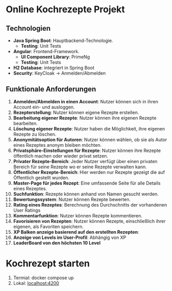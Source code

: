 # Online Kochrezepte Projekt

## Technologien

- **Java Spring Boot**: Hauptbackend-Technologie.
  - **Testing**: Unit Tests
- **Angular**: Frontend-Framework.
  - **UI Component Library**: PrimeNg
  - **Testing**: Unit Tests
- **H2 Database**: integriert in Spring Boot
- **Security**: KeyCloak -> Anmelden/Abmelden


## Funktionale Anforderungen

1. **Anmelden/Abmelden in einen Account**: Nutzer können sich in ihren Account ein- und ausloggen.
2. **Rezepterstellung**: Nutzer können eigene Rezepte erstellen.
3. **Bearbeitung eigener Rezepte**: Nutzer können ihre eigenen Rezepte bearbeiten.
4. **Löschung eigener Rezepte**: Nutzer haben die Möglichkeit, ihre eigenen Rezepte zu löschen.
5. **Anonymitätsoption für Autoren**: Nutzer können wählen, ob sie als Autor eines Rezeptes anonym bleiben möchten.
6. **Privatsphäre-Einstellungen für Rezepte**: Nutzer können ihre Rezepte öffentlich machen oder wieder privat setzen.
7. **Privater Rezepte-Bereich**: Jeder Nutzer verfügt über einen privaten Bereich für seine Rezepte wo er seine Rezepte verwalten kann.
8. **Öffentlicher Rezepte-Bereich**: Hier werden nur Rezepte gezeigt die auf Öffentlich gestellt wurden.
9. **Master-Page für jedes Rezept**: Eine umfassende Seite für alle Details eines Rezeptes.
10. **Suchfunktion**: Rezepte können anhand von Namen gesucht werden.
11. **Bewertungssystem**: Nutzer können Rezepte bewerten.
12. **Rating eines Rezeptes**: Berechnung des Durchschnitts der vorhandenen User Ratings
13. **Kommentarfunktion**: Nutzer können Rezepte kommentieren.
14. **Favorisieren von Rezepten**: Nutzer können Rezepte, einschließlich ihrer eigenen, als Favoriten speichern.
15. **XP Balken anzeige basierend auf den erstellten Rezepten**:
16. **Anzeige von Levels im User-Profil**: Abhängig von XP
17. **LeaderBoard von den höchsten 10 Level**


# Kochrezept starten

1. Termial: docker compose up
2. Lokal: [localhost:4200](http://localhost:4200/)

